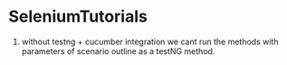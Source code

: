 # SeleniumTutorials
1) without testng + cucumber integration we cant run the methods with parameters of scenario outline as a testNG method.
